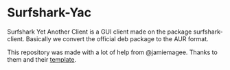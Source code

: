 # Surfshark-Yac

Surfshark Yet Another Client is a GUI client made on the package surfshark-client. Basically we convert the official deb package to the AUR format.

This repository was made with a lot of help from @jamiemagee. Thanks to them and their [template](https://github.com/JamieMagee/aur-packages-template).
